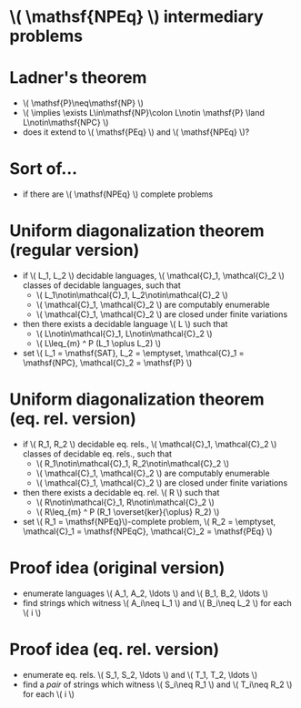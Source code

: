 <!SLIDE subsection>

# \\( \mathsf{NPEq} \\) intermediary problems #

<!SLIDE bullets incremental>

# Ladner's theorem #

* \\( \mathsf{P}\neq\mathsf{NP} \\)
* \\( \implies \exists L\in\mathsf{NP}\colon L\notin \mathsf{P} \land
  L\notin\mathsf{NPC} \\)
* does it extend to \\( \mathsf{PEq} \\) and \\( \mathsf{NPEq} \\)?

<!SLIDE bullets incremental>

# Sort of... #

* if there are \\( \mathsf{NPEq} \\) complete problems

<!SLIDE bullets incremental small>

# Uniform diagonalization theorem (regular version) #

* if \\( L\_1, L\_2 \\) decidable languages, \\( \mathcal{C}\_1, \mathcal{C}\_2 \\) classes of decidable languages, such that
  * \\( L\_1\notin\mathcal{C}\_1, L\_2\notin\mathcal{C}\_2 \\)
  * \\( \mathcal{C}\_1, \mathcal{C}\_2 \\) are computably enumerable
  * \\( \mathcal{C}\_1, \mathcal{C}\_2 \\) are closed under finite variations
* then there exists a decidable language \\( L \\) such that
  * \\( L\notin\mathcal{C}\_1, L\notin\mathcal{C}\_2 \\)
  * \\( L\leq\_{m} ^ P (L\_1 \oplus L\_2) \\)
* set \\( L\_1 = \mathsf{SAT}, L\_2 = \emptyset, \mathcal{C}\_1 = \mathsf{NPC},
  \mathcal{C}\_2 = \mathsf{P} \\)

<!SLIDE bullets small>

# Uniform diagonalization theorem (eq. rel. version) #

* if \\( R\_1, R\_2 \\) decidable eq. rels., \\( \mathcal{C}\_1, \mathcal{C}\_2 \\) classes of decidable eq. rels., such that
  * \\( R\_1\notin\mathcal{C}\_1, R\_2\notin\mathcal{C}\_2 \\)
  * \\( \mathcal{C}\_1, \mathcal{C}\_2 \\) are computably enumerable
  * \\( \mathcal{C}\_1, \mathcal{C}\_2 \\) are closed under finite variations
* then there exists a decidable eq. rel. \\( R \\) such that
  * \\( R\notin\mathcal{C}\_1, R\notin\mathcal{C}\_2 \\)
  * \\( R\leq\_{m} ^ P (R\_1 \overset{ker}{\oplus} R\_2) \\)
* set \\( R\_1 = \mathsf{NPEq}\\)-complete problem, \\( R\_2 = \emptyset,
  \mathcal{C}\_1 = \mathsf{NPEqC}, \mathcal{C}\_2 = \mathsf{PEq} \\)

<!SLIDE bullets incremental>

# Proof idea (original version) #

* enumerate languages \\( A\_1, A\_2, \ldots \\) and \\( B\_1, B\_2, \ldots \\)
* find strings which witness \\( A\_i\neq L\_1 \\) and \\( B\_i\neq L\_2 \\)
  for each \\( i \\)

<!SLIDE bullets>

# Proof idea (eq. rel. version) #

* enumerate eq. rels. \\( S\_1, S\_2, \ldots \\) and \\( T\_1, T\_2, \ldots \\)
* find a *pair* of strings which witness \\( S\_i\neq R\_1 \\) and \\( T\_i\neq
  R\_2 \\) for each \\( i \\)
